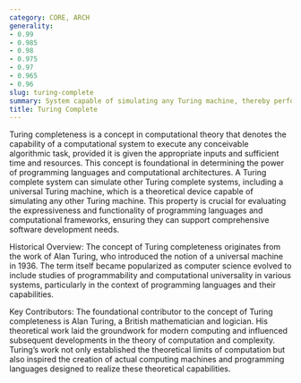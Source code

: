 ```yaml
---
category: CORE, ARCH
generality:
- 0.99
- 0.985
- 0.98
- 0.975
- 0.97
- 0.965
- 0.96
slug: turing-complete
summary: System capable of simulating any Turing machine, thereby performing arbitrary computational operations given enough time and resources.
title: Turing Complete
---
```


Turing completeness is a concept in computational theory that denotes the capability of a computational system to execute any conceivable algorithmic task, provided it is given the appropriate inputs and sufficient time and resources. This concept is foundational in determining the power of programming languages and computational architectures. A Turing complete system can simulate other Turing complete systems, including a universal Turing machine, which is a theoretical device capable of simulating any other Turing machine. This property is crucial for evaluating the expressiveness and functionality of programming languages and computational frameworks, ensuring they can support comprehensive software development needs.

Historical Overview: The concept of Turing completeness originates from the work of Alan Turing, who introduced the notion of a universal machine in 1936. The term itself became popularized as computer science evolved to include studies of programmability and computational universality in various systems, particularly in the context of programming languages and their capabilities.

Key Contributors: The foundational contributor to the concept of Turing completeness is Alan Turing, a British mathematician and logician. His theoretical work laid the groundwork for modern computing and influenced subsequent developments in the theory of computation and complexity. Turing’s work not only established the theoretical limits of computation but also inspired the creation of actual computing machines and programming languages designed to realize these theoretical capabilities.